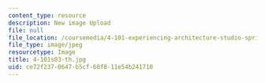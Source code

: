 ```yaml
---
content_type: resource
description: New image Upload
file: null
file_location: /coursemedia/4-101-experiencing-architecture-studio-spring-2003/ce72f2370647b5cf60f811e54b241710_4-101s03-th.jpg
file_type: image/jpeg
resourcetype: Image
title: 4-101s03-th.jpg
uid: ce72f237-0647-b5cf-60f8-11e54b241710
---
```

